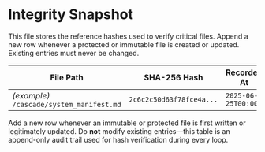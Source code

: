 <!-- @meta {
  "fileType": "append-only",
  "purpose": "Ledger of SHA-256 hashes for all immutable and protected files.",
  "editPolicy": "appendOnly",
  "routeScope": "global"
} -->
# Integrity Snapshot
This file stores the reference hashes used to verify critical files. Append a new row whenever a protected or immutable file is created or updated. Existing entries must never be changed.

| File Path | SHA-256 Hash | Recorded At |
|-----------|--------------|-------------|
| _(example)_ `/cascade/system_manifest.md` | `2c6c2c50d63f78fce4a...` | `2025-06-25T00:00Z` |

Add a new row whenever an immutable or protected file is first written or legitimately updated. Do **not** modify existing entries—this table is an append-only audit trail used for hash verification during every loop.
